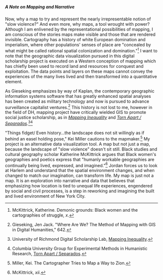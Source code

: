 ##### A Note on Mapping and Narrative

Now, why a map to try and represent the nearly irrepresentable notion of "slow violence?"
And even more, why maps, a tool wrought with power? Although I am enlivened by the representational
possibilities of mapping, I am conscious of the stories maps make visible and those
that are rendered invisible. Cartography has a history of white European domination
and imperialism, where other populations' senses of place are "concealed by what might
be called rational spatial colonization and domination."[^1] I want to note that the geographic
data visualization pursued in this digital scholarship project is executed on a
Western conception of mapping which has chiefly been used to record land and resources
for conquest and exploitation. The data points and layers on these maps cannot convey
the experiences of the many lives lived and then transformed into a quantitative element.

As Gieseking emphasizes by way of Kaplan, the contemporary geographic information systems software
that has greatly enhanced spatial analyses has been created as military technology and now is pursued
to advance surveillance capitalist ventures.[^2] This history is not lost to me, however in the field
of DH, mapping project have critically wielded GIS to promote social justice scholarship, as in
[*Mapping Inequality*](https://dsl.richmond.edu/panorama/redlining/#loc=5/39.1/-94.58) and
[*Torn Apart / Separados*](https://xpmethod.columbia.edu/torn-apart/volume/2/).[^3][^4]

"Things fidget/ Even history...the landscape does not sit willingly as if
behind an easel holding pose," Kei Miller cautions to the mapmaker.[^5] My project is an alternative data visualization tool. A map but not just a map, because
the landscape of "slow violence" doesn't sit still. Black studies and cultural geography scholar Katherine McKittrick argues that Black women's geographies and poetics express that "humanly workable geographies are continually being lived, expressed, and imagined."[^6] Jordan forces us to look at Harlem and understand that the spatial environment
changes, and when changed to match our imagination, can transform life. My map is just not a map. It is an exploration into narrative and data that believes that emphasizing how location is tied to unequal life experiences, engendered by social and civil processes, is a step in reworking and imagining the built and lived environment of New York City.

[^1]: McKittrick, Katherine. Demonic grounds: Black women and the cartographies of struggle, *x*.
[^2]: Gieseking, Jen Jack. "Where Are We? The Method of Mapping with GIS in Digital Humanities," 642.
[^3]: University of Richmond Digital Scholarship Lab, [Mapping Inequality](https://dsl.richmond.edu/panorama/redlining/#loc=5/39.1/-94.58).
[^4]: Columbia University Group for Experimental Methods in Humanistic Research, [Torn Apart / Separados](https://xpmethod.columbia.edu/torn-apart/volume/2/).
[^5]: Miller, Kei. The Cartographer Tries to Map a Way to Zion.
[^6]: McKittrick, *xii*.
